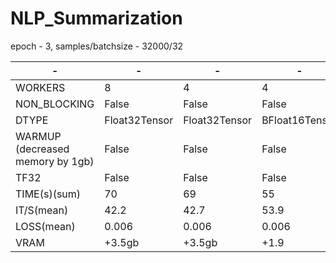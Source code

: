 # NLP_Summarization

epoch  - 3, samples/batchsize - 32000/32

| -                                | -             | -             | -              | -              | -              | -              |
| -------------------------------- | ------------- | ------------- | -------------- | -------------- | -------------- | -------------- |
| WORKERS                          | 8             | 4             | 4              | 4              | 4              | 4              |
| NON_BLOCKING                     | False         | False         | False          | False          | True           | True           |
| DTYPE                            | Float32Tensor | Float32Tensor | BFloat16Tensor | BFloat16Tensor | BFloat16Tensor | BFloat16Tensor |
| WARMUP (decreased memory by 1gb) | False         | False         | False          | True           | True           | True           |
| TF32                             | False         | False         | False          | False          | False          | True           |
| TIME(s)(sum)                     | 70            | 69            | 55             | 54             | 52             | 52             |
| IT/S(mean)                       | 42.2          | 42.7          | 53.9           | 55.1           | 56             | 56.4           |
| LOSS(mean)                       | 0.006         | 0.006         | 0.006          | 0.006          | 0.006          | 0.006          |
| VRAM                             | +3.5gb        | +3.5gb        | +1.9           | +1.1           | +1.1           | +1.1           |
